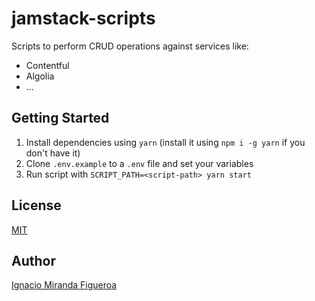 # jamstack-scripts

Scripts to perform CRUD operations against services like:

- Contentful
- Algolia
- ...

## Getting Started

1. Install dependencies using `yarn` (install it using `npm i -g yarn` if you don't have it)
2. Clone `.env.example` to a `.env` file and set your variables
3. Run script with `SCRIPT_PATH=<script-path> yarn start`

## License

[MIT](LICENSE)

## Author

[Ignacio Miranda Figueroa](https://www.linkedin.com/in/ignacio-miranda-figueroa/)
